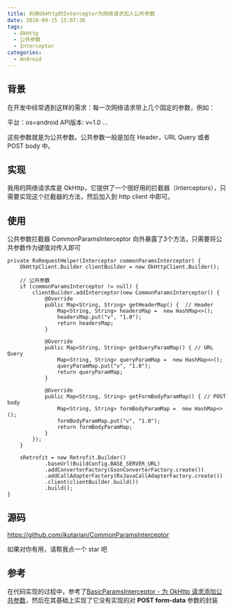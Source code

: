 ```yaml
---
title: 利用OkHttp的Interceptor为网络请求加入公共参数
date: 2018-09-15 15:07:36
tags:
  - OkHttp
  - 公共参数
  - Interceptor
categories:
  - Android
---
```


## 背景

在开发中经常遇到这样的需求：每一次网络请求带上几个固定的参数，例如：

平台：os=android
API版本: v=1.0
...

这些参数就是为公共参数。公共参数一般是加在 Header，URL Query 或者 POST body 中。

<!-- more -->

## 实现

我用的网络请求库是 OkHttp，它提供了一个很好用的拦截器（Interceptors），只需要实现这个拦截器的方法，然后加入到 http client 中即可。

## 使用

公共参数拦截器 CommonParamsInterceptor 向外暴露了3个方法，只需要将公共参数作为键值对传入即可

```
private RxRequestHelper(Interceptor commonParamsInterceptor) {
	OkHttpClient.Builder clientBuilder = new OkHttpClient.Builder();

	// 公共参数
	if (commonParamsInterceptor != null) {
		clientBuilder.addInterceptor(new CommonParamsInterceptor() {
            @Override
            public Map<String, String> getHeaderMap() {  // Header
                Map<String, String> headersMap =  new HashMap<>();
                headersMap.put("v", "1.0");
                return headersMap;
            }

            @Override
            public Map<String, String> getQueryParamMap() { // URL Query
                Map<String, String> queryParamMap =  new HashMap<>();
                queryParamMap.put("v", "1.0");
                return queryParamMap;
            }

            @Override
            public Map<String, String> getFormBodyParamMap() { // POST body
                Map<String, String> formBodyParamMap =  new HashMap<>();
                formBodyParamMap.put("v", "1.0");
                return formBodyParamMap;
            }
        });
	}

	sRetrofit = new Retrofit.Builder()
			.baseUrl(BuildConfig.BASE_SERVER_URL)
			.addConverterFactory(GsonConverterFactory.create())
			.addCallAdapterFactory(RxJavaCallAdapterFactory.create())
			.client(clientBuilder.build())
			.build();
}
```
## 源码

https://github.com/ikutarian/CommonParamsInterceptor

如果对你有用，请帮我点一个 star 吧

## 参考

在代码实现的过程中，参考了[BasicParamsInterceptor - 为 OkHttp 请求添加公共参数](http://www.jianshu.com/p/0c1bc054b293)，然后在其基础上实现了它没有实现的对 **POST form-data** 参数的封装
